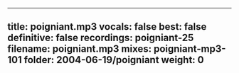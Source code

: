 
---
title: poigniant.mp3
vocals: false
best: false
definitive: false
recordings: poigniant-25
filename: poigniant.mp3
mixes: poigniant-mp3-101
folder: 2004-06-19/poigniant
weight: 0
---
